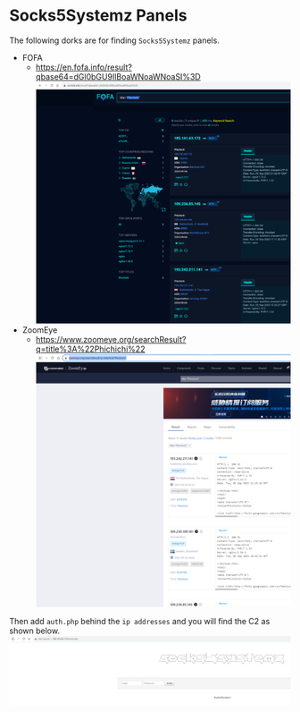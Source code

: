 # Socks5Systemz Panels
The following dorks are for finding `Socks5Systemz` panels.
 - FOFA
   - https://en.fofa.info/result?qbase64=dGl0bGU9IlBoaWNoaWNoaSI%3D
     ![](./imgs/FOFA_Socks5Systemz.png)
 - ZoomEye
   - https://www.zoomeye.org/searchResult?q=title%3A%22Phichichi%22
     ![](./imgs/ZoomEye_Socks5Systemz.png)
     
Then add `auth.php` behind the `ip addresses` and you will find the C2 as shown below.
![](./imgs/C2-Panels_Socks5Systemz.png)
